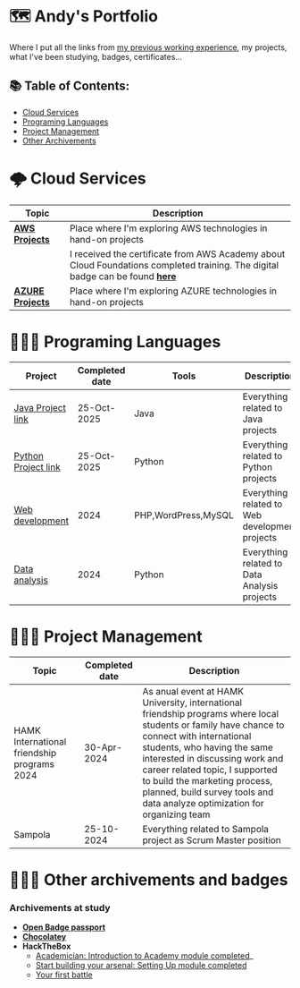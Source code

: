 # 🗺️ Andy's Portfolio 
Where I put all the links from [my previous working experience](https://github.com/andylovecloud/Working-history-and-archivements), my projects, what I've been studying, badges, certificates...

## 📚 Table of Contents:
- [Cloud Services](#%EF%B8%8F-cloud-services)
- [Programing Languages](#-programing-languages)
- [Project Management](#%EF%B8%8F-project-management)
- [Other Archivements](#%EF%B8%8F-other-archivements-badges)

# 🌩️ Cloud Services

| Topic         | Description       |
|---------------|----------------   |
| [**AWS Projects**](https://github.com/andylovecloud/AWS_Cloud_Computing)  | Place where I'm exploring AWS technologies in hand-on projects  |
|  | I received the certificate from AWS Academy about Cloud Foundations completed training. The digital badge can be found [**here**](https://www.credly.com/badges/195b727b-9fef-441f-aa5a-ed1fc72356a6/print)  |
| [**AZURE Projects**](https://github.com/andylovecloud/Azure_Cloud)  | Place where I'm exploring AZURE technologies in hand-on projects  |


# 👨🏻‍💻 Programing Languages
| Project         | Completed date                                                      | Tools              | Description    |
|-----------------|----------------                                                     |----------------    |----------------|
| [Java Project link](https://github.com/andylovecloud/Java)         | 25-Oct-2025      | Java               | Everything related to  Java projects    |
| [Python Project link](https://github.com/andylovecloud/Python)     | 25-Oct-2025      | Python             | Everything related to  Python projects  |
| [Web development](https://github.com/andylovecloud/WebDevelopment) | 2024             | PHP,WordPress,MySQL| Everything related to Web development projects |
| [Data analysis](https://github.com/andylovecloud/Data_Analysis)|           2024       | Python             | Everything related to Data Analysis projects |


# 🙆🏻‍♂️ Project Management
| Topic      | Completed date  | Description   |
|------------|----------------|----------------|
| HAMK International friendship programs 2024| 30-Apr-2024  | As anual event at HAMK University, international friendship programs where local students or family have chance to connect with international students, who having the same interested in discussing work and career related topic, I supported to build the marketing process, planned, build survey tools and data analyze optimization for organizing team  |
| Sampola | 25-10-2024  | Everything related to Sampola project as Scrum Master position |

# 💁🏻‍♂️ Other archivements and badges

### Archivements at study
- [**Open Badge passport**](https://openbadgepassport.com/app/profile/218294)
- [**Chocolatey**](https://community.chocolatey.org/profiles/andyhuynh)
- **HackTheBox**
  - [Academician: Introduction to Academy module completed](https://academy.hackthebox.com/achievement/badge/30b81967-806e-11ee-b5a6-bea50ffe6cb4)_
  - [Start building your arsenal: Setting Up module completed](https://academy.hackthebox.com/achievement/badge/e10e84ba-92d7-11ee-bfb6-bea50ffe6cb4)
  - [Your first battle](https://academy.hackthebox.com/achievement/badge/5820c638-9472-11ee-bfb6-bea50ffe6cb4)

 
